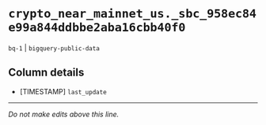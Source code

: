 # `crypto_near_mainnet_us._sbc_958ec84e99a844ddbbe2aba16cbb40f0`
`bq-1` | `bigquery-public-data`

## Column details
* [TIMESTAMP] `last_update`

-------------------------------------------------------------------------------
*Do not make edits above this line.*

